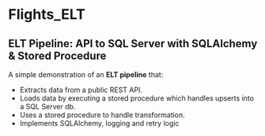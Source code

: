 # Flights_ELT
## ELT Pipeline: API to SQL Server with SQLAlchemy & Stored Procedure

A simple demonstration of an **ELT pipeline** that:

- Extracts data from a public REST API.
- Loads data by executing a stored procedure which handles upserts into a SQL Server db.
- Uses a stored procedure to handle transformation.
- Implements SQLAlchemy, logging and retry logic
